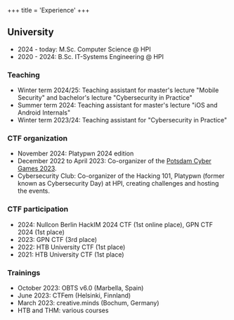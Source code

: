 +++
title = 'Experience'
+++

## University

* 2024 - today: M.Sc. Computer Science @ HPI
* 2020 - 2024: B.Sc. IT-Systems Engineering @ HPI

### Teaching

* Winter term 2024/25: Teaching assistant for master's lecture "Mobile Security" and bachelor's lecture "Cybersecurity in Practice"
* Summer term 2024: Teaching assistant for master's lecture "iOS and Android Internals"
* Winter term 2023/24: Teaching assistant for "Cybersecurity in Practice"

### CTF organization

* November 2024: Platypwn 2024 edition
* December 2022 to April 2023: Co-organizer of the [Potsdam Cyber Games 2023](https://potsdam-cyber-games.de/).
* Cybersecurity Club: Co-organizer of the Hacking 101, Platypwn (former known as Cybersecurity Day) at HPI, creating challenges and hosting the events.

### CTF participation

* 2024: Nullcon Berlin HackIM 2024 CTF (1st online place), GPN CTF 2024 (1st place)
* 2023: GPN CTF (3rd place)
* 2022: HTB University CTF (1st place)
* 2021: HTB University CTF (1st place)

### Trainings

* October 2023: OBTS v6.0 (Marbella, Spain)
* June 2023: CTFem (Helsinki, Finnland)
* March 2023: creative.minds (Bochum, Germany)
* HTB and THM: various courses
